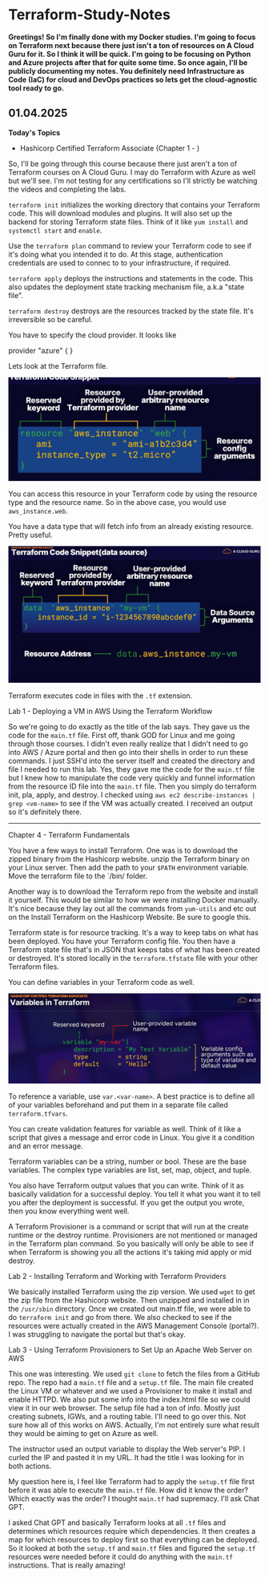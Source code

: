 # Terraform-Study-Notes


**Greetings! So I'm finally done with my Docker studies. I'm going to focus on Terraform next because there just isn't a ton of resources on A Cloud Guru for it. So I think it will be quick. I'm going to be focusing on Python and Azure projects after that for quite some time. So once again, I'll be publicly documenting my notes. You definitely need Infrastructure as Code (IaC) for cloud and DevOps practices so lets get the cloud-agnostic tool ready to go.**


## 01.04.2025

**Today's Topics**

* Hashicorp Certified Terraform Associate (Chapter 1 - )

So, I'll be going through this course because there just aren't a ton of Terraform courses on A Cloud Guru. I may do Terraform with Azure as well but we'll see. I'm not testing for any certifications so I'll strictly be watching the videos and completing the labs. 

`terraform init` initializes the working directory that contains your Terraform code. This will download modules and plugins. It will also set up the backend for storing Terraform state files. Think of it like `yum install` and `systemctl start` and  `enable`.

Use the `terraform plan` command to review your Terraform code to see if it's doing what you intended it to do. At this stage, authentication credentials are used to connec to to your infrastructure, if required. 

`terraform apply` deploys the instructions and statements in the code. This also updates the deployment state tracking mechanism file, a.k.a "state file". 

`terraform destroy` destroys are the resources tracked by the state file. It's irreversible so be careful. 

You have to specify the cloud provider. It looks like

provider "azure" {
}

Lets look at the Terraform file. 

![Image](TerraformCodeSnippet1.png)

You can access this resource in your Terraform code by using the resource type and the resource name. So in the above case, you would use `aws_instance.web`.

You have a data type that will fetch info from an already existing resource. Pretty useful. 

![Image](TerraformCodeSnippet2.png)

Terraform executes code in files with the `.tf` extension. 

Lab 1 - Deploying a VM in AWS Using the Terraform Workflow

So we're going to do exactly as the title of the lab says. They gave us the code for the `main.tf` file. First off, thank GOD for Linux and me going through those courses. I didn't even really realize that I didn't need to go into AWS / Azure portal and then go into their shells in order to run these commands. I just SSH'd into the server itself and created the directory and file I needed to run this lab. Yes, they gave me the code for the `main.tf` file but I knew how to manipulate the code very quickly and funnel information from the resource ID file into the `main.tf` file. Then you simply do terraform init, pla, apply, and destroy. I checked using `aws ec2 describe-instances | grep <vm-name>` to see if the VM was actually created. I received an output so it's definitely there. 


________________

Chapter 4 - Terraform Fundamentals

You have a few ways to install Terraform. One was is to download the zipped binary from the Hashicorp website. unzip the Terraform binary on your Linux server. Then add the path to your `$PATH` environment variable. Move the terraform file to the `/bin/ folder. 

Another way is to download the Terraform repo from the website and install it yourself. This would be similar to how we were installing Docker manually. It's nice because they lay out all the commands from `yum-utils` and etc out on the Install Terraform on the Hashicorp Website. Be sure to google this. 

Terraform state is for resource tracking. It's a way to keep tabs on what has been deployed. You have your Terraform config file. You then have a Terraform state file that's in JSON that keeps tabs of what has been created or destroyed. It's stored locally in the `terraform.tfstate` file with your other Terraform files. 

You can define variables in your Terraform code as well. 

![Image](TerraformCodeSnippet3.png)

To reference a variable, use `var.<var-name>`. A best practice is to define all of your variables beforehand and put them in a separate file called `terraform.tfvars`.

You can create validation features for variable as well. Think of it like a script that gives a message and error code in Linux. You give it a condition and an error message. 

Terraform variables can be a string, number or bool. These are the base variables. The complex type variables are list, set, map, object, and tuple. 

You also have Terraform output values that you can write. Think of it as basically validation for a successful deploy. You tell it what you want it to tell you after the deployment is successful. If you get the output you wrote, then you know everything went well. 

A Terraform Provisioner is a command or script that will run at the create runtime or the destroy runtime. Provisioners are not mentioned or managed in the Terraform plan command. So you basically will only be able to see if when Terraform is showing you all the actions it's taking mid apply or mid destroy. 

Lab 2 - Installing Terraform and Working with Terraform Providers

We basically installed Terraform using the zip version. We used `wget` to get the zip file from the Hashicorp website. Then unzipped and installed in in the `/usr/sbin` directory. Once we created out main.tf file, we were able to do `terraform init` and go from there. We also checked to see if the resources were actually created in the AWS Management Console (portal?). I was struggling to navigate the portal but that's okay. 

Lab 3 - Using Terraform Provisioners to Set Up an Apache Web Server on AWS

This one was interesting. We used `git clone` to fetch the files from a GitHub repo. The repo had a `main.tf` file and a `setup.tf` file. The main file created the Linux VM or whatever and we used a Provisioner to make it install and enable HTTPD. We also put some info into the index.html file so we could view it in our web browser. The setup file had a ton of info. Mostly just creating subnets, IGWs, and a routing table. I'll need to go over this. Not sure how all of this works on AWS. Actually, I'm not entirely sure what result they would be aiming to get on Azure as well. 

The instructor used an output variable to display the Web server's PIP. I curled the IP and pasted it in my URL. It had the title I was looking for in both actions. 

My question here is, I feel like Terraform had to apply the `setup.tf` file first before it was able to execute the `main.tf` file. How did it know the order? Which exactly was the order? I thought `main.tf` had supremacy. I'll ask Chat GPT. 

I asked Chat GPT and basically Terraform looks at all `.tf` files and determines which resources require which dependencies. It then creates a map for which resources to deploy first so that everything can be deployed. So it looked at both the `setup.tf` and `main.tf` files and figured the `setup.tf` resources were needed before it could do anything with the `main.tf` instructions. That is really amazing!



